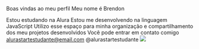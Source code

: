 Boas vindas ao meu perfil 
Meu nome é Brendon

Estou estudando na Alura
Estou me desenvolvendo na linguagem JavaScript
Utilizo esse espaço para minha organização e compartilhamento dos meu projetos desenvolvidos
Você pode entrar em contato comigo 
alurastartestudante@email.com
@alurastartestudante
![](https://tenor.com/pt-BR/view/carthus-sandworm-dark-souls-solaire-worm-gif-1433137170884699942)
